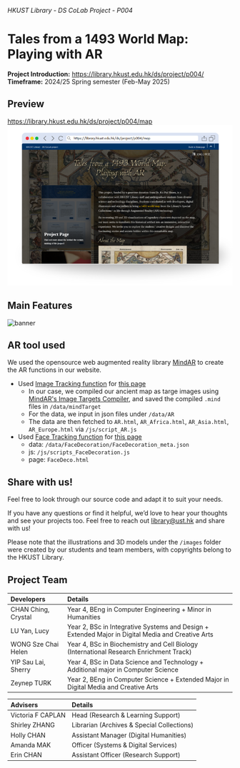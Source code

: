 _HKUST Library - DS CoLab Project - P004_
# Tales from a 1493 World Map: Playing with AR

**Project Introduction:**  https://library.hkust.edu.hk/ds/project/p004/  
**Timeframe:** 2024/25 Spring semester (Feb-May 2025)

## Preview

https://library.hkust.edu.hk/ds/project/p004/map
![preview of the AR website](images/preview_DS-P004_ARwebsite.png)

## Main Features
![banner](images/preview_DS-P004.gif)

## AR tool used
We used the opensource web augmented reality library [MindAR](https://hiukim.github.io/mind-ar-js-doc/) to create the AR functions in our website.
+ Used [Image Tracking function](https://hiukim.github.io/mind-ar-js-doc/quick-start/overview) for [this page](https://library.hkust.edu.hk/ds/project/p004/map/AR.html)
    + In our case, we compiled our ancient map as targe images using [MindAR's Image Targets Compiler](https://hiukim.github.io/mind-ar-js-doc/tools/compile/), and saved the compiled `.mind` files in `/data/mindTarget`
    + For the data, we input in json files under `/data/AR`
    + The data are then fetched to `AR.html`, `AR_Africa.html`, `AR_Asia.html`, `AR_Europe.html` via `/js/script_AR.js`
+ Used [Face Tracking function](https://hiukim.github.io/mind-ar-js-doc/face-tracking-quick-start/overview) for [this page](https://library.hkust.edu.hk/ds/project/p004/map/FaceDeco.html)
    + data: `/data/FaceDecoration/FaceDecoration_meta.json`
    + js: `/js/scripts_FaceDecoration.js`
    + page: `FaceDeco.html`

## Share with us!
Feel free to look through our source code and adapt it to suit your needs.

If you have any questions or find it helpful, we’d love to hear your thoughts and see your projects too. Feel free to reach out library@ust.hk and share with us! 

Please note that the illustrations and 3D models under the `/images` folder were created by our students and team members, with copyrights belong to the HKUST Library.

## Project Team

| Developers          | Details                                    |
| :------------------ | :----------------------------------------- |
| CHAN Ching, Crystal | Year 4, BEng in Computer Engineering + Minor in Humanities |
| LU Yan, Lucy        | Year 2, BSc in Integrative Systems and Design + Extended Major in Digital Media and Creative Arts  |
| WONG Sze Chai Helen | Year 4, BSc in Biochemistry and Cell Biology (International Research Enrichment Track) |
| YIP Sau Lai, Sherry | Year 4, BSc in Data Science and Technology + Additional major in Computer Science  |
| Zeynep TURK         | Year 2, BEng in Computer Science + Extended Major in Digital Media and Creative Arts  |

| Advisers    | Details                                |
| :---------- | :------------------------------------- |
| Victoria F CAPLAN | Head (Research & Learning Support)  |
| Shirley ZHANG     | Librarian (Archives & Special Collections)  |
| Holly CHAN        | Assistant Manager (Digital Humanities) |
| Amanda MAK        | Officer (Systems & Digital Services) |
| Erin CHAN         | Assistant Officer (Research Support)   |